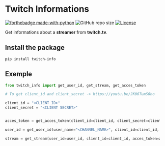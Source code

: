# Twitch Informations

[![forthebadge made-with-python](http://ForTheBadge.com/images/badges/made-with-python.svg)](https://www.python.org/)
![GitHub repo size](https://img.shields.io/github/repo-size/feytus/twitch-info?style=for-the-badge&logo=appveyor)
[![License](https://img.shields.io/github/license/feytus/twitch-info?style=for-the-badge)](https://github.com/feytus/twitch-info/blob/master/LICENSE)

Get informations about a **streamer** from **twitch.tv**.

## Install the package

``pip install twitch-info``

## Exemple

```python
from twitch_info import get_user_id, get_stream, get_acces_token

# To get client_id and client_secret -> https://youtu.be/JK06TumS6ho

client_id = "<CLIENT ID>"
client_secret = "<CLIENT SECRET>" 


acces_token = get_acces_token(client_id=client_id, client_secret=client_secret)

user_id = get_user_id(user_name="<CHANNEL_NAME>", client_id=client_id, acces_token=acces_token)

stream = get_stream(user_id=user_id, client_id=client_id, acces_token=acces_token)
```